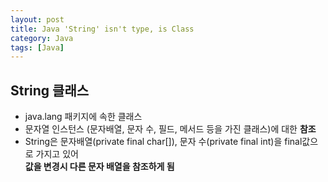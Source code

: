 ```yaml
---
layout: post
title: Java 'String' isn't type, is Class
category: Java
tags: [Java]
---
```


## String 클래스
 - java.lang 패키지에 속한 클래스
 - 문자열 인스턴스 (문자배열, 문자 수, 필드, 메서드 등을 가진 클래스)에 대한 <strong>참조</strong>
 - String은 문자배열(private final char[]), 문자 수(private final int)을 final값으로 가지고 있어<br/>
   <strong>값을 변경시 다른 문자 배열을 참조하게 됨</strong>
 

